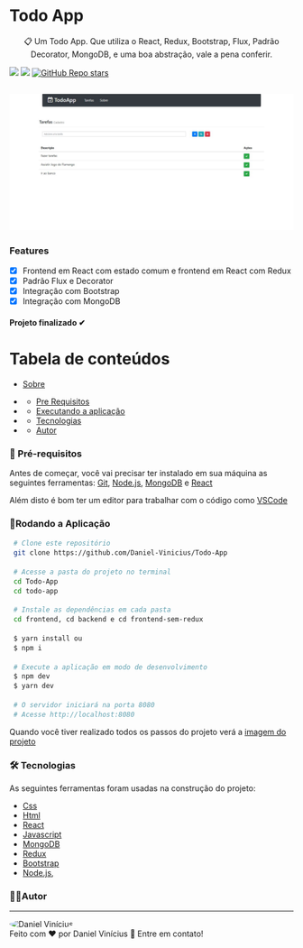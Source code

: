  <h1> Todo App </h1>
 <p id="sobre" align="center">
📋 Um Todo App. Que utiliza o React, Redux, Bootstrap, Flux, Padrão Decorator, MongoDB, e uma boa abstração, vale a pena conferir.

![](https://img.shields.io/badge/license-MIT-green)
![](https://img.shields.io/badge/languege-Portuguese-yellow)
[![GitHub Repo stars](https://img.shields.io/github/stars/Daniel-Vinicius/Todo-App?style=social)](https://github.com/Daniel-Vinicius/Todo-App/stargazers)

<h2 align="center">  <img alt="Imagem do Projeto" id="imagem" title="#Projeto" src="https://github.com/Daniel-Vinicius/Todo-App/blob/main/.github/Imagem%20(3).JPG" />  </h2>

### Features 
- [x] Frontend em React com estado comum e frontend em React com Redux
- [x] Padrão Flux e Decorator
- [x] Integração com Bootstrap
- [x] Integração com MongoDB

<h4  align="left">
Projeto finalizado ✔
</h4>

Tabela de conteúdos 
================= 
<!--ts-->
 * [Sobre](#sobre) 
 
 *  * [Pre Requisitos](#pre-requisitos)
 *  * [Executando a aplicação](#rodando)
 *  * [Tecnologias](#tecnologias)
 *  * [Autor](#autor)
 <!--te-->
 
 
### 🛒 Pré-requisitos<a id="pre-requisitos"></a>

Antes de começar, você vai precisar ter instalado em sua máquina as seguintes ferramentas:
 [Git](https://git-scm.com/),
 [Node.js](https://nodejs.org/pt-br/),
 [MongoDB](https://mongodb.com) e
 [React](https://reactjs.org/)
 
 Além disto é bom ter um editor para trabalhar com o código como [VSCode](https://code.visualstudio.com/)
 
   ### 📀Rodando a Aplicação<a id="rodando"></a>
   
````bash 
 # Clone este repositório
 git clone https://github.com/Daniel-Vinicius/Todo-App
 
 # Acesse a pasta do projeto no terminal
 cd Todo-App
 cd todo-app

 # Instale as dependências em cada pasta
 cd frontend, cd backend e cd frontend-sem-redux
 
 $ yarn install ou
 $ npm i 
 
 # Execute a aplicação em modo de desenvolvimento
 $ npm dev 
 $ yarn dev
 
 # O servidor iniciará na porta 8080
 # Acesse http://localhost:8080
 ````
<p> Quando você tiver realizado todos os passos do projeto verá a  <a href="#imagem" >imagem do projeto</a> </p>

### 🛠 Tecnologias<a id="tecnologias"></a>
 As seguintes ferramentas foram usadas na construção do projeto:
 
  - [Css](https://developer.mozilla.org/pt-BR/docs/Web/CSS) 
  - [Html](https://developer.mozilla.org/pt-BR/docs/Web/HTML)
  - [React](https://reactjs.org/)
  - [Javascript](https://developer.mozilla.org/pt-BR/docs/Web/JavaScript)
  - [MongoDB](https://docs.mongodb.com/manual/introduction/)
  - [Redux](https://redux.js.org/)
  - [Bootstrap](https://getbootstrap.com.br/docs/4.1/getting-started/introduction/)
  - [Node.js](https://nodejs.org/pt-br/),


### 👨‍💻Autor <a id="autor"> </a>

---
<a href="https://github.com/Daniel-Vinicius" style="text-decoration: none;">
<img style="border-radius: 50%;" src="https://avatars3.githubusercontent.com/u/66279500?s=460&u=2978b74f2bfcfec553cdd62c2cf15a0eca6652a3&v=4" width="100px;"  alt="Daniel Vinícius"/>

<br />
<span> Feito com ❤️ por Daniel Vinícius 👋 Entre em contato! </span> 
</a> 
